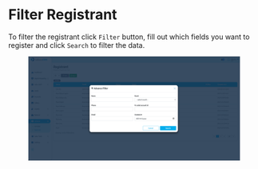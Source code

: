 # Filter Registrant

To filter the registrant click `Filter` button, fill out which fields you want to register and click `Search` to filter the data.

<figure><img src="../../../.gitbook/assets/Screenshot 2023-02-16 at 15.21.48.png" alt=""><figcaption></figcaption></figure>
